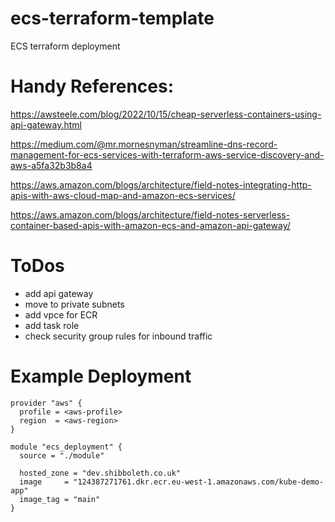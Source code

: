 # ecs-terraform-template
ECS terraform deployment


# Handy References:
https://awsteele.com/blog/2022/10/15/cheap-serverless-containers-using-api-gateway.html

https://medium.com/@mr.mornesnyman/streamline-dns-record-management-for-ecs-services-with-terraform-aws-service-discovery-and-aws-a5fa32b3b8a4

https://aws.amazon.com/blogs/architecture/field-notes-integrating-http-apis-with-aws-cloud-map-and-amazon-ecs-services/

https://aws.amazon.com/blogs/architecture/field-notes-serverless-container-based-apis-with-amazon-ecs-and-amazon-api-gateway/

# ToDos

- add api gateway
- move to private subnets
- add vpce for ECR
- add task role
- check security group rules for inbound traffic

# Example Deployment

```
provider "aws" {
  profile = <aws-profile>
  region  = <aws-region>
}

module "ecs_deployment" {
  source = "./module"

  hosted_zone = "dev.shibboleth.co.uk"
  image     = "124387271761.dkr.ecr.eu-west-1.amazonaws.com/kube-demo-app"
  image_tag = "main"
}
```